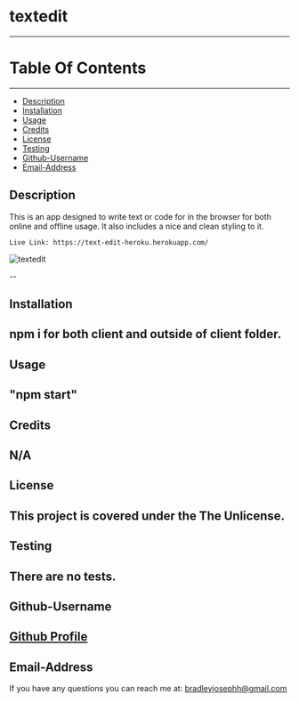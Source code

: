 # textedit
  ----------------------------------
  
  # Table Of Contents
  -------------------
  * [Description](#description)
  * [Installation](#installation)
  * [Usage](#usage)
  * [Credits](#credits)
  * [License](#license)
  * [Testing](#testing)
  * [Github-Username](#github-username)
  * [Email-Address](#email-address)
  
  ## Description
  This is an app designed to write text or code for in the browser for both online and offline usage. It also includes a nice and clean styling to it.

    Live Link: https://text-edit-heroku.herokuapp.com/


![textedit](https://user-images.githubusercontent.com/93616520/153937364-da8ff85c-1910-4c04-b61b-8951b8981c46.png)


  --
  ## Installation
   npm i for both client and outside of client folder.
  --
  ## Usage
   "npm start"
  --
  ## Credits
   N/A
  --
  ## License
  This project is covered under the The Unlicense.
  --
  ## Testing
   There are no tests.
  --
  ## Github-Username
  [Github Profile](https://github.com/bradleyjosephh)
  --
  ## Email-Address
  If you have any questions you can reach me at:
   bradleyjosephh@gmail.com

